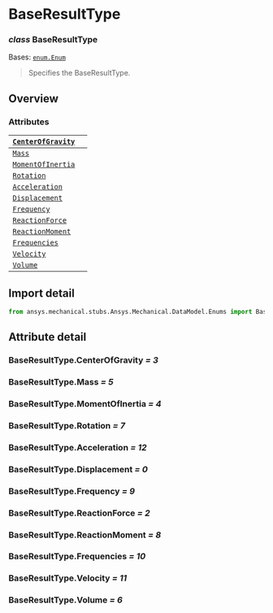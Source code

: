 <a id="baseresulttype"></a>

# BaseResultType

<a id="BaseResultType"></a>

### *class* BaseResultType

Bases: [`enum.Enum`](https://docs.python.org/3/library/enum.html#enum.Enum)

> Specifies the BaseResultType.

> <!-- !! processed by numpydoc !! -->

<a id="overview"></a>

## Overview

### Attributes

| [`CenterOfGravity`](#BaseResultType.CenterOfGravity)                                                 |    |
|------------------------------------------------------------------------------------------------------|----|
| [`Mass`](#BaseResultType.Mass)                                                                       |    |
| [`MomentOfInertia`](#BaseResultType.MomentOfInertia)                                                 |    |
| [`Rotation`](#BaseResultType.Rotation)                                                               |    |
| [`Acceleration`](../../../ACT/Automation/Mechanical/BoundaryConditions/Acceleration.md#Acceleration) |    |
| [`Displacement`](../../../ACT/Automation/Mechanical/BoundaryConditions/Displacement.md#Displacement) |    |
| [`Frequency`](#BaseResultType.Frequency)                                                             |    |
| [`ReactionForce`](#BaseResultType.ReactionForce)                                                     |    |
| [`ReactionMoment`](#BaseResultType.ReactionMoment)                                                   |    |
| [`Frequencies`](#BaseResultType.Frequencies)                                                         |    |
| [`Velocity`](../../../ACT/Automation/Mechanical/BoundaryConditions/Velocity.md#Velocity)             |    |
| [`Volume`](../../../ACT/Automation/Mechanical/Results/Volume.md#Volume)                              |    |

<a id="import-detail"></a>

## Import detail

```python
from ansys.mechanical.stubs.Ansys.Mechanical.DataModel.Enums import BaseResultType
```

<a id="attribute-detail"></a>

## Attribute detail

<a id="BaseResultType.CenterOfGravity"></a>

### BaseResultType.CenterOfGravity *= 3*

<a id="BaseResultType.Mass"></a>

### BaseResultType.Mass *= 5*

<a id="BaseResultType.MomentOfInertia"></a>

### BaseResultType.MomentOfInertia *= 4*

<a id="BaseResultType.Rotation"></a>

### BaseResultType.Rotation *= 7*

<a id="BaseResultType.Acceleration"></a>

### BaseResultType.Acceleration *= 12*

<a id="BaseResultType.Displacement"></a>

### BaseResultType.Displacement *= 0*

<a id="BaseResultType.Frequency"></a>

### BaseResultType.Frequency *= 9*

<a id="BaseResultType.ReactionForce"></a>

### BaseResultType.ReactionForce *= 2*

<a id="BaseResultType.ReactionMoment"></a>

### BaseResultType.ReactionMoment *= 8*

<a id="BaseResultType.Frequencies"></a>

### BaseResultType.Frequencies *= 10*

<a id="BaseResultType.Velocity"></a>

### BaseResultType.Velocity *= 11*

<a id="BaseResultType.Volume"></a>

### BaseResultType.Volume *= 6*
